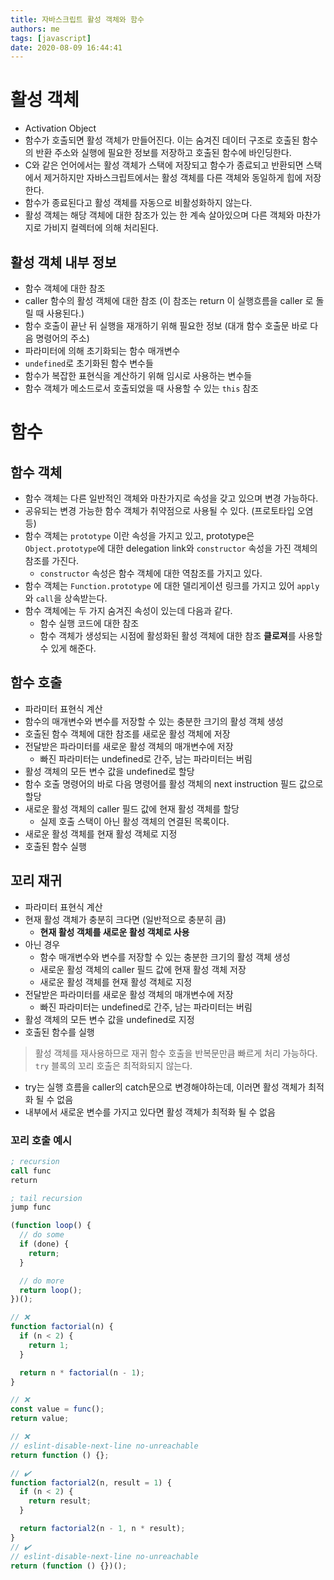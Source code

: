 ```yaml
---
title: 자바스크립트 활성 객체와 함수
authors: me
tags: [javascript]
date: 2020-08-09 16:44:41
---
```


# 활성 객체

- Activation Object
- 함수가 호출되면 활성 객체가 만들어진다. 이는 숨겨진 데이터 구조로 호출된 함수의 반환 주소와 실행에 필요한 정보를 저장하고 호출된 함수에 바인딩한다.
- C와 같은 언어에서는 활성 객체가 스택에 저장되고 함수가 종료되고 반환되면 스택에서 제거하지만 자바스크립트에서는 활성 객체를 다른 객체와 동일하게 힙에 저장한다.
- 함수가 종료된다고 활성 객체를 자동으로 비활성화하지 않는다.
- 활성 객체는 해당 객체에 대한 참조가 있는 한 계속 살아있으며 다른 객체와 마찬가지로 가비지 컬렉터에 의해 처리된다.

## 활성 객체 내부 정보

- 함수 객체에 대한 참조
- caller 함수의 활성 객체에 대한 참조 (이 참조는 return 이 실행흐름을 caller 로 돌릴 때 사용된다.)
- 함수 호출이 끝난 뒤 실행을 재개하기 위해 필요한 정보 (대개 함수 호출문 바로 다음 명령어의 주소)
- 파라미터에 의해 초기화되는 함수 매개변수
- `undefined`로 초기화된 함수 변수들
- 함수가 복잡한 표현식을 계산하기 위해 임시로 사용하는 변수들
- 함수 객체가 메소드로서 호출되었을 때 사용할 수 있는 `this` 참조

# 함수

## 함수 객체

- 함수 객체는 다른 일반적인 객체와 마찬가지로 속성을 갖고 있으며 변경 가능하다.
- 공유되는 변경 가능한 함수 객체가 취약점으로 사용될 수 있다. (프로토타입 오염 등)
- 함수 객체는 `prototype` 이란 속성을 가지고 있고, prototype은 `Object.prototype`에 대한 delegation link와 `constructor` 속성을 가진 객체의 참조를 가진다.
  - `constructor` 속성은 함수 객체에 대한 역참조를 가지고 있다.
- 함수 객체는 `Function.prototype` 에 대한 델리게이션 링크를 가지고 있어 `apply`와 `call`을 상속받는다.
- 함수 객체에는 두 가지 숨겨진 속성이 있는데 다음과 같다.
  - 함수 실행 코드에 대한 참조
  - 함수 객체가 생성되는 시점에 활성화된 활성 객체에 대한 참조 **클로져**를 사용할 수 있게 해준다.

## 함수 호출

- 파라미터 표현식 계산
- 함수의 매개변수와 변수를 저장할 수 있는 충분한 크기의 활성 객체 생성
- 호출된 함수 객체에 대한 참조를 새로운 활성 객체에 저장
- 전달받은 파라미터를 새로운 활성 객체의 매개변수에 저장
  - 빠진 파라미터는 undefined로 간주, 남는 파라미터는 버림
- 활성 객체의 모든 변수 값을 undefined로 할당
- 함수 호출 명령어의 바로 다음 명령어를 활성 객체의 next instruction 필드 값으로 할당
- 새로운 활성 객체의 caller 필드 값에 현재 활성 객체를 할당
  - 실제 호출 스택이 아닌 활성 객체의 연결된 목록이다.
- 새로운 활성 객체를 현재 활성 객체로 지정
- 호출된 함수 실행

## 꼬리 재귀

- 파라미터 표현식 계산
- 현재 활성 객체가 충분히 크다면 (일반적으로 충분히 큼)
  - **현재 활성 객체를 새로운 활성 객체로 사용**
- 아닌 경우
  - 함수 매개변수와 변수를 저장할 수 있는 충분한 크기의 활성 객체 생성
  - 새로운 활성 객체의 caller 필드 값에 현재 활성 객체 저장
  - 새로운 활성 객체를 현재 활성 객체로 지정
- 전달받은 파라미터를 새로운 활성 객체의 매개변수에 저장
  - 빠진 파라미터는 undefined로 간주, 남는 파라미터는 버림
- 활성 객체의 모든 변수 값을 undefined로 지정
- 호출된 함수를 실행

> 활성 객체를 재사용하므로 재귀 함수 호출을 반복문만큼 빠르게 처리 가능하다.
> `try` 블록의 꼬리 호출은 최적화되지 않는다.

- try는 실행 흐름을 caller의 catch문으로 변경해야하는데, 이러면 활성 객체가 최적화 될 수 없음
- 내부에서 새로운 변수를 가지고 있다면 활성 객체가 최적화 될 수 없음

### 꼬리 호출 예시

```nasm
; recursion
call func
return

; tail recursion
jump func
```

```js
(function loop() {
  // do some
  if (done) {
    return;
  }

  // do more
  return loop();
})();
```

```js
// ❌
function factorial(n) {
  if (n < 2) {
    return 1;
  }

  return n * factorial(n - 1);
}

// ❌
const value = func();
return value;

// ❌
// eslint-disable-next-line no-unreachable
return function () {};

// ✔️
function factorial2(n, result = 1) {
  if (n < 2) {
    return result;
  }

  return factorial2(n - 1, n * result);
}
// ✔️
// eslint-disable-next-line no-unreachable
return (function () {})();
```
